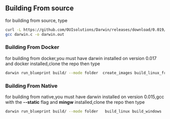 
## Building From source
for building from source,  type
```bash
curl -L https://github.com/OUIsolutions/Darwin/releases/download/0.019/darwin.c -o darwin.c &&
gcc darwin.c -o darwin.out
```
### Building From Docker
for building from docker,you must have darwin installed on version 0.017 and docker installed,clone the repo  then type
```bash
darwin run_blueprint build/ --mode folder  create_images build_linux_from_docker build_windows_from_docker
```

### Building From Native
for building from native,you must have darwin installed on version 0.015,gcc with the **--static** flag and **mingw** installed,clone the repo  then type

```bash
darwin run_blueprint build/ --mode folder   build_linux build_windows
```
